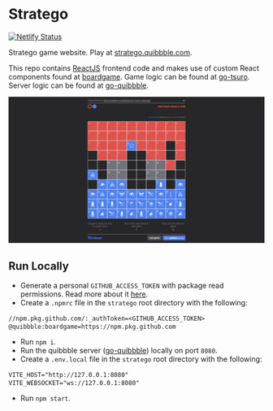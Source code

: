 # Stratego

[![Netlify Status](https://api.netlify.com/api/v1/badges/acf3f86c-86f5-450c-ad99-aee5f4bdae68/deploy-status)](https://app.netlify.com/sites/stratego-quibbble/deploys)

Stratego game website. Play at [stratego.quibbble.com](https://stratego.quibbble.com).

This repo contains [ReactJS](https://react.dev) frontend code and makes use of custom React components found at [boardgame](https://github.com/quibbble/boardgame). Game logic can be found at [go-tsuro](https://github.com/quibbble/go-tsuro). Server logic can be found at [go-quibbble](https://github.com/quibbble/go-quibbble). 

[![Quibbble Stratego](screenshot.png)](https://stratego.quibbble.com)

## Run Locally

- Generate a personal `GITHUB_ACCESS_TOKEN` with package read permissions. Read more about it [here](https://docs.github.com/en/packages/working-with-a-github-packages-registry/working-with-the-npm-registry).
- Create a `.npmrc` file in the `stratego` root directory with the following:
```
//npm.pkg.github.com/:_authToken=<GITHUB_ACCESS_TOKEN>
@quibbble:boardgame=https://npm.pkg.github.com
```
- Run `npm i`.
- Run the quibbble server ([go-quibbble](https://github.com/quibbble/go-quibbble)) locally on port `8080`.
- Create a `.env.local` file in the `stratego` root directory with the following:
```
VITE_HOST="http://127.0.0.1:8080"
VITE_WEBSOCKET="ws://127.0.0.1:8080"
```
- Run `npm start`.
